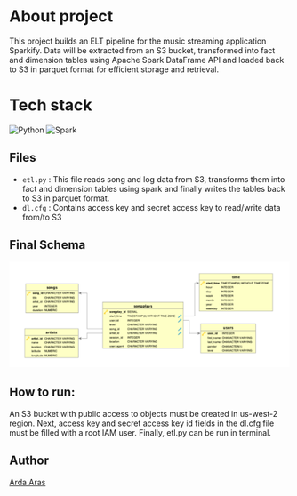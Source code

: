 # About project

This project builds an ELT pipeline for the music streaming application Sparkify. Data will be extracted from an S3 bucket, transformed into fact and dimension tables using Apache Spark DataFrame API and loaded back to S3 in parquet format for efficient storage and retrieval.

# Tech stack

![Python](https://img.shields.io/badge/python-3.6-blue)
![Spark](https://img.shields.io/badge/Apache%20Spark-2.4.3-green)

## Files

+ `etl.py`  : This file reads song and log data from S3, transforms them into fact and dimension tables using spark and finally writes the tables back to S3 in parquet format.
+ `dl.cfg`  : Contains access key and secret access key to read/write data from/to S3

## Final Schema

![star_schema](lake_schema.png)

## How to run:

An S3 bucket with public access to objects must be created in us-west-2 region. Next, access key and secret access key id fields in the dl.cfg file
must be filled with a root IAM user. Finally, etl.py can be run in terminal.

## Author

[Arda Aras](https://www.linkedin.com/in/arda-aras/)
